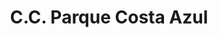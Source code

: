 ---
title: "C.C. Parque Costa Azul"
url: /pampatar/c-c-parque-costa-azul/
shop: centro comercial
---